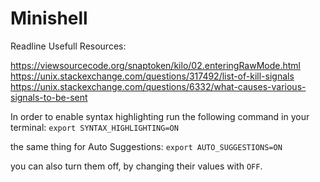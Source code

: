 # Minishell

Readline Usefull Resources:

https://viewsourcecode.org/snaptoken/kilo/02.enteringRawMode.html
https://unix.stackexchange.com/questions/317492/list-of-kill-signals
https://unix.stackexchange.com/questions/6332/what-causes-various-signals-to-be-sent


In order to enable syntax highlighting run the following command in your terminal:
`export SYNTAX_HIGHLIGHTING=ON`

the same thing for Auto Suggestions:
`export AUTO_SUGGESTIONS=ON`

you can also turn them off, by changing their values with `OFF`.
